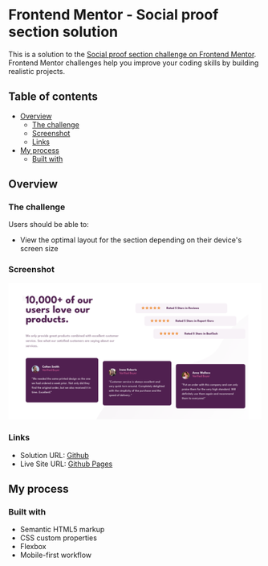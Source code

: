 # Frontend Mentor - Social proof section solution

This is a solution to the [Social proof section challenge on Frontend Mentor](https://www.frontendmentor.io/challenges/social-proof-section-6e0qTv_bA). Frontend Mentor challenges help you improve your coding skills by building realistic projects.

## Table of contents

-   [Overview](#overview)
    -   [The challenge](#the-challenge)
    -   [Screenshot](#screenshot)
    -   [Links](#links)
-   [My process](#my-process)
    -   [Built with](#built-with)

## Overview

### The challenge

Users should be able to:

-   View the optimal layout for the section depending on their device's screen size

### Screenshot

![](./screenshot.png)

### Links

-   Solution URL: [Github](https://github.com/Kshitiz-Karki/frontendmentor_social-proof-section)
-   Live Site URL: [Github Pages](https://kshitiz-karki.github.io/frontendmentor_social-proof-section/)

## My process

### Built with

-   Semantic HTML5 markup
-   CSS custom properties
-   Flexbox
-   Mobile-first workflow
